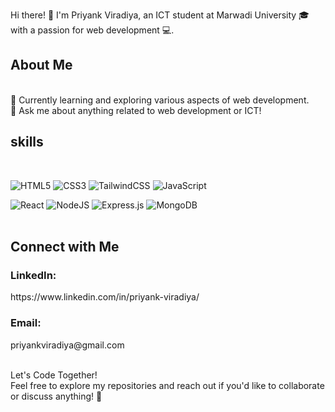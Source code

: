 Hi there! 👋
I'm Priyank Viradiya, an ICT student at Marwadi University 🎓 with a passion for web development 💻.

<h2>About Me</h2> <br>
🌱 Currently learning and exploring various aspects of web development. <br>
💬 Ask me about anything related to web development or ICT! <br>

<h2>skills</h2><br>

![HTML5](https://img.shields.io/badge/html5-%23E34F26.svg?style=for-the-badge&logo=html5&logoColor=white)
![CSS3](https://img.shields.io/badge/css3-%231572B6.svg?style=for-the-badge&logo=css3&logoColor=white) 
![TailwindCSS](https://img.shields.io/badge/tailwindcss-%2338B2AC.svg?style=for-the-badge&logo=tailwind-css&logoColor=white)
![JavaScript](https://img.shields.io/badge/javascript-%23323330.svg?style=for-the-badge&logo=javascript&logoColor=%23F7DF1E)<br>

![React](https://img.shields.io/badge/react-%2320232a.svg?style=for-the-badge&logo=react&logoColor=%2361DAFB)
![NodeJS](https://img.shields.io/badge/node.js-6DA55F?style=for-the-badge&logo=node.js&logoColor=white)
![Express.js](https://img.shields.io/badge/express.js-%23404d59.svg?style=for-the-badge&logo=express&logoColor=%2361DAFB)
![MongoDB](https://img.shields.io/badge/MongoDB-%234ea94b.svg?style=for-the-badge&logo=mongodb&logoColor=white)
<br><br>

<h2>Connect with Me</h2> 
<h3>LinkedIn:</h3> https://www.linkedin.com/in/priyank-viradiya/ <br>
<h3>Email:</h3>priyankviradiya@gmail.com<br><br>

Let's Code Together! <br>
Feel free to explore my repositories and reach out if you'd like to collaborate or discuss anything! 🚀 <br>

